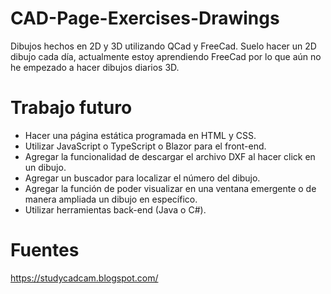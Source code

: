 # CAD-Page-Exercises-Drawings
Dibujos hechos en 2D y 3D utilizando QCad y FreeCad.
Suelo hacer un 2D dibujo cada día, actualmente estoy aprendiendo FreeCad por lo que aún no he empezado a hacer dibujos diarios 3D.

# Trabajo futuro
- Hacer una página estática programada en HTML y CSS.
- Utilizar JavaScript o TypeScript o Blazor para el front-end.
- Agregar la funcionalidad de descargar el archivo DXF al hacer click en un dibujo.
- Agregar un buscador para localizar el número del dibujo.
- Agregar la función de poder visualizar en una ventana emergente o de manera ampliada un dibujo en específico.
- Utilizar herramientas back-end (Java o C#).

# Fuentes
https://studycadcam.blogspot.com/
